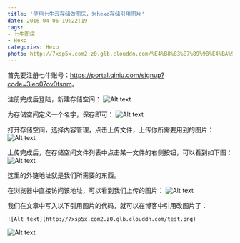 ```yaml
---
title: '使用七牛云存储做图床，为hexo存储引用图片'
date: 2016-04-06 19:22:19
tags: 
- 七牛图床
- Hexo
categories: Hexo
photo: http://7xsp5x.com2.z0.glb.clouddn.com/%E4%B8%83%E7%89%9B%E4%BA%91%E5%AD%98%E5%82%A8.png
---
```

首先要注册七牛账号：<https://portal.qiniu.com/signup?code=3leo07ov0tsnm>。
<!--- more --->

注册完成后登陆，新建存储空间：
![Alt text](http://7xsp5x.com2.z0.glb.clouddn.com/qiniu1.png)

为存储空间定义一个名字，保存即可：
![Alt text](http://7xsp5x.com2.z0.glb.clouddn.com/qiniu2.png)

打开存储空间，选择内容管理，点击上传文件，上传你所需要用到的图片：
![Alt text](http://7xsp5x.com2.z0.glb.clouddn.com/qiniu3.png)

上传完成后，在存储空间文件列表中点击某一文件的右侧按钮，可以看到如下图：
![Alt text](http://7xsp5x.com2.z0.glb.clouddn.com/qiniu4.png)

这里的外链地址就是我们所需要的东西。

在浏览器中直接访问该地址，可以看到我们上传的图片：
![Alt text](http://7xsp5x.com2.z0.glb.clouddn.com/qiniu6.png)

我们在文章中写入以下引用图片的代码，就可以在博客中引用改图片了：
```
![Alt text](http://7xsp5x.com2.z0.glb.clouddn.com/test.png)
```
![Alt text](http://7xsp5x.com2.z0.glb.clouddn.com/test.png)
